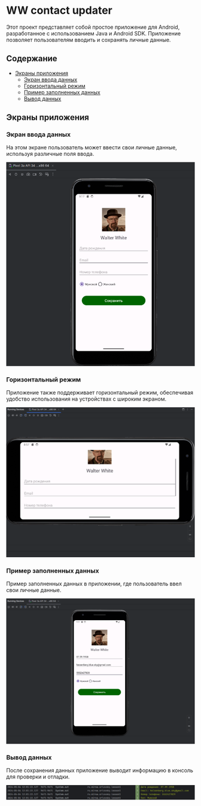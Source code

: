 # WW contact updater

Этот проект представляет собой простое приложение для Android, разработанное с использованием Java и Android SDK. Приложение позволяет пользователям вводить и сохранять личные данные.

## Содержание

- [Экраны приложения](#экраны-приложения)
  - [Экран ввода данных](#экран-ввода-данных)
  - [Горизонтальный режим](#горизонтальный-режим)
  - [Пример заполненных данных](#пример-заполненных-данных)
  - [Вывод данных](#вывод-данных)

## Экраны приложения

### Экран ввода данных

На этом экране пользователь может ввести свои личные данные, используя различные поля ввода.

![Экран ввода данных](images/1_test.png)

### Горизонтальный режим

Приложение также поддерживает горизонтальный режим, обеспечивая удобство использования на устройствах с широким экраном.

![Горизонтальный режим](images/2.png)

### Пример заполненных данных

Пример заполненных данных в приложении, где пользователь ввел свои личные данные.

![Пример заполненных данных](images/3.png)

### Вывод данных

После сохранения данных приложение выводит информацию в консоль для проверки и отладки.

![Вывод данных](images/4.png)